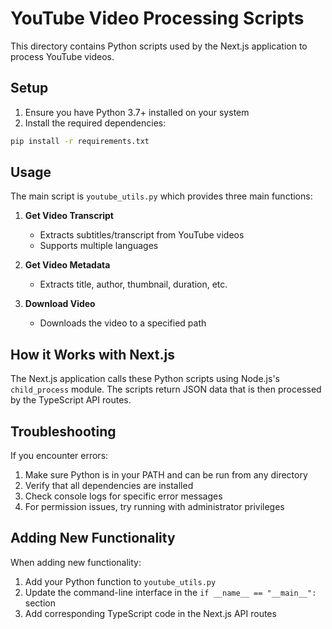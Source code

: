 # YouTube Video Processing Scripts

This directory contains Python scripts used by the Next.js application to process YouTube videos.

## Setup

1. Ensure you have Python 3.7+ installed on your system
2. Install the required dependencies:

```bash
pip install -r requirements.txt
```

## Usage

The main script is `youtube_utils.py` which provides three main functions:

1. **Get Video Transcript**

   - Extracts subtitles/transcript from YouTube videos
   - Supports multiple languages

2. **Get Video Metadata**

   - Extracts title, author, thumbnail, duration, etc.

3. **Download Video**
   - Downloads the video to a specified path

## How it Works with Next.js

The Next.js application calls these Python scripts using Node.js's `child_process` module. The scripts return JSON data that is then processed by the TypeScript API routes.

## Troubleshooting

If you encounter errors:

1. Make sure Python is in your PATH and can be run from any directory
2. Verify that all dependencies are installed
3. Check console logs for specific error messages
4. For permission issues, try running with administrator privileges

## Adding New Functionality

When adding new functionality:

1. Add your Python function to `youtube_utils.py`
2. Update the command-line interface in the `if __name__ == "__main__":` section
3. Add corresponding TypeScript code in the Next.js API routes
